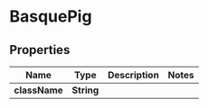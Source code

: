 

# BasquePig


## Properties

Name | Type | Description | Notes
------------ | ------------- | ------------- | -------------
**className** | **String** |  | 



